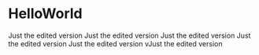 # HelloWorld
Just the edited version
Just the edited version
Just the edited version
Just the edited version
Just the edited version
vJust the edited version
